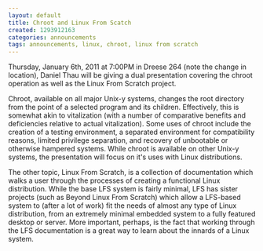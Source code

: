 ```yaml
---
layout: default
title: Chroot and Linux From Scatch
created: 1293912163
categories: announcements
tags: announcements, linux, chroot, linux from scratch
---
```

Thursday, January 6th, 2011 at 7:00PM in Dreese 264 (note the change in location), Daniel Thau will be giving a dual presentation covering the chroot operation as well as the Linux From Scratch project.

Chroot, available on all major Unix-y systems, changes the root directory from the point of a selected program and its children.  Effectively, this is somewhat akin to vitalization (with a number of comparative benefits and deficiencies relative to actual vitalization).  Some uses of chroot include the creation of a testing environment, a separated environment for compatibility reasons, limited privilege separation, and recovery of unbootable or otherwise hampered systems.  While chroot is available on other Unix-y systems, the presentation will focus on it's uses with Linux distributions.

The other topic, Linux From Scratch, is a collection of documentation which walks a user through the processes of creating a functional Linux distribution.  While the base LFS system is fairly minimal, LFS has sister projects (such as Beyond Linux From Scratch) which allow a LFS-based system to (after a lot of work) fit the needs of almost any type of Linux distribution, from an extremely minimal embedded system to a fully featured desktop or server.  More important, perhaps, is the fact that working through the LFS documentation is a great way to learn about the innards of a Linux system.
